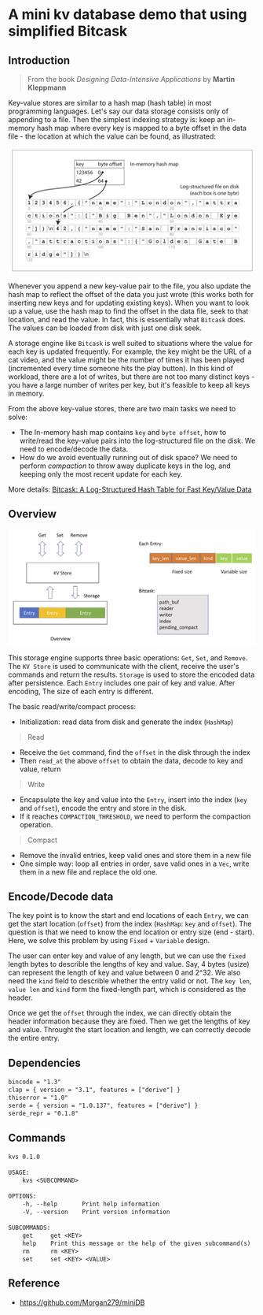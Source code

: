 
# A mini kv database demo that using simplified Bitcask 


## Introduction

> From the book _Designing Data-Intensive Applications_ by **Martin Kleppmann**

Key-value stores are similar to a hash map (hash table) in most programming languages. Let's say our data storage consists only of appending to a file. Then the simplest indexing strategy is: keep an in-memory hash map where every key is mapped to a byte offset in the data file - the location at which the value can be found, as illustrated:

![](resources/fig3-1.png)

Whenever you append a new key-value pair to the file, you also update the hash map to reflect the offset of the data you just wrote (this works both for inserting new keys and for updating existing keys). When you want to look up a value, use the hash map to find the offset in the data file, seek to that location, and read the value. In fact, this is essentially what `Bitcask` does. The values can be loaded from disk with just one disk seek. 

A storage engine like `Bitcask` is well suited to situations where the value for each key is updated frequently. For example, the key might be the URL of a cat video, and the value might be the number of times it has been played (incremented every time someone hits the play button). In this kind of workload, there are a lot of writes, but there are not too many distinct keys - you have a large number of writes per key, but it's feasible to keep all keys in memory. 

From the above key-value stores, there are two main tasks we need to solve:

- The In-memory hash map contains `key` and `byte offset`, how to write/read the key-value pairs into the log-structured file on the disk. We need to encode/decode the data.
- How do we avoid eventually running out of disk space? We need to perform _compaction_ to throw away duplicate keys in the log, and keeping only the most recent update for each key.

More details: [Bitcask: A Log-Structured Hash Table for Fast Key/Value Data](resources/bitcask-intro.pdf)


## Overview

![](resources/mini-kv.jpg)

This storage engine supports three basic operations: `Get`, `Set`, and `Remove`. The `KV Store` is used to communicate with the client, receive the user's commands and return the results. `Storage` is used to store the encoded data after persistence. Each `Entry` includes one pair of key and value. After encoding, The size of each entry is different.

The basic read/write/compact process:

- Initialization: read data from disk and generate the index (`HashMap`)

> Read

- Receive the `Get` command, find the `offset` in the disk through the index
- Then `read_at` the above `offset` to obtain the data, decode to key and value, return

> Write

- Encapsulate the key and value into the `Entry`, insert into the index (`key` and `offset`), encode the entry and store in the disk.
- If it reaches `COMPACTION_THRESHOLD`, we need to perform the compaction operation.

> Compact

- Remove the invalid entries, keep valid ones and store them in a new file
- One simple way: loop all entries in order, save valid ones in a `Vec`, write them in a new file and replace the old one.

## Encode/Decode data

The key point is to know the start and end locations of each `Entry`, we can get the start location (`offset`) from the index (`HashMap`: `key` and `offset`). The question is that we need to know the end location or entry size (end - start). Here, we solve this problem by using `Fixed` + `Variable` design.

The user can enter key and value of any length, but we can use the `fixed` length bytes to describle the lengths of key and value. Say, 4 bytes (usize) can represent the length of key and value between 0 and 2^32. We also need the `kind` field to describle whether the entry valid or not. The `key len`, `value len` and `kind` form the fixed-length part, which is considered as the header.

Once we get the `offset` through the index, we can directly obtain the header information because they are fixed. Then we get the lengths of key and value. Throught the start location and length, we can correctly decode the entire entry.

## Dependencies

```
bincode = "1.3"
clap = { version = "3.1", features = ["derive"] }
thiserror = "1.0"
serde = { version = "1.0.137", features = ["derive"] }
serde_repr = "0.1.8"
```

## Commands 

```
kvs 0.1.0

USAGE:
    kvs <SUBCOMMAND>

OPTIONS:
    -h, --help       Print help information
    -V, --version    Print version information

SUBCOMMANDS:
    get     get <KEY>
    help    Print this message or the help of the given subcommand(s)
    rm      rm <KEY>
    set     set <KEY> <VALUE>
```


## Reference

- <https://github.com/Morgan279/miniDB>